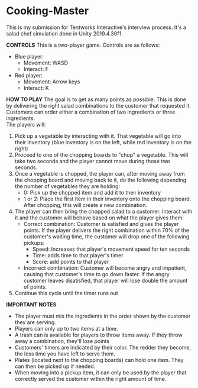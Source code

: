 # Cooking-Master

This is my submission for Tentworks Interactive's interview process. It's a salad chef simulation done in Unity 2019.4.30f1. 

**CONTROLS**
This is a two-player game. Controls are as follows:
- Blue player:
    - Movement: WASD
    - Interact: F
- Red player:
    - Movement: Arrow keys
    - Interact: K

**HOW TO PLAY**
The goal is to get as many points as possible. This is done by delivering the right salad combinations to the customer that requested it. Customers can order either a combination of two ingredients or three ingredients.  
The players will:
1. Pick up a vegetable by interacting with it. That vegetable will go into their inventory (blue inventory is on the left, while red inventory is on the right)
2. Proceed to one of the chopping boards to "chop" a vegetable. This will take two seconds and the player cannot move during those two seconds.
3. Once a vegetable is chopped, the player can, after moving away from the chopping board and moving back to it, do the following depending the number of vegetables they are holding:
    - 0: Pick up the chopped item and add it to their inventory
    - 1 or 2: Place the first item in their inventory onto the chopping board. After chopping, this will create a new combination.
4. The player can then bring the chopped salad to a customer. Interact with it and the customer will behave based on what the player gives them:
    - Correct combination: Customer is satisfied and gives the player points. If the player delivers the right combination within 70% of the customer's waiting time, the customer will drop one of the following pickups:
        - Speed: Increases that player's movement speed for ten seconds
        - Time: adds time to that player's timer
        - Score: add points to that player
    - Incorrect combination: Customer will become angry and impatient, causing that customer's time to go down faster. If the angry customer leaves disatisfied, that player will lose double the amount of points.
5. Continue this cycle until the timer runs out

**IMPORTANT NOTES**
- The player must mix the ingredients in the order shown by the customer they are serving. 
- Players can only up to two items at a time.
- A trash can is available for players to throw items away. If they throw away a combination, they'll lose points
- Customers' timers are indicated by their color. The redder they become, the less time you have left to serve them.
- Plates (located next to the chopping boards) can hold one item. They can then be picked up if needed.
- When moving into a pickup item, it can only be used by the player that correctly served the customer within the right amount of time.